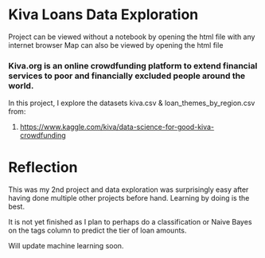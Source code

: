# Kiva Loans Data Exploration

Project can be viewed without a notebook by opening the html file with any internet browser
Map can also be viewed by opening the html file

### Kiva.org is an online crowdfunding platform to extend financial services to poor and financially excluded people around the world. 
In this project, I explore the datasets kiva.csv & loan_themes_by_region.csv from:
1. https://www.kaggle.com/kiva/data-science-for-good-kiva-crowdfunding

# Reflection
This was my 2nd project and data exploration was surprisingly easy after having done multiple other projects before hand. Learning by doing is the best.

It is not yet finished as I plan to perhaps do a classification or Naive Bayes on the tags column to predict the tier of loan amounts. 

Will update machine learning soon.
